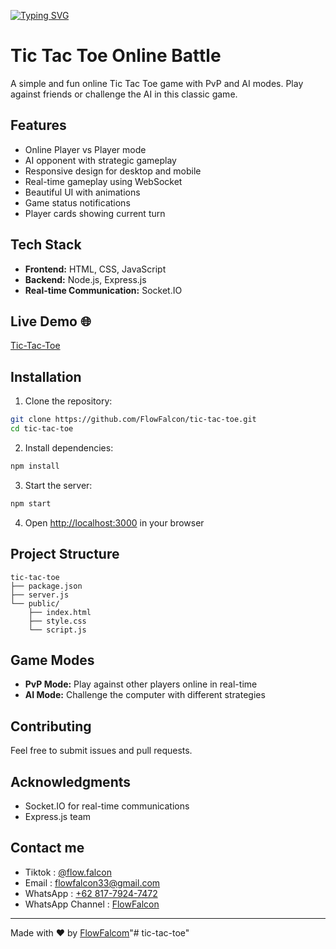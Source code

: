 [![Typing SVG](https://readme-typing-svg.demolab.com/?lines=Tic+Tac+Toe+PvP;Please+Give+Star)](https://git.io/typing-svg)

# Tic Tac Toe Online Battle

A simple and fun online Tic Tac Toe game with PvP and AI modes. Play against friends or challenge the AI in this classic game.

## Features

- Online Player vs Player mode
- AI opponent with strategic gameplay
- Responsive design for desktop and mobile
- Real-time gameplay using WebSocket
- Beautiful UI with animations
- Game status notifications
- Player cards showing current turn

## Tech Stack

- **Frontend:** HTML, CSS, JavaScript
- **Backend:** Node.js, Express.js
- **Real-time Communication:** Socket.IO

## Live Demo 🌐 
[Tic-Tac-Toe](https://tic-tac-toe.flowfalcon.xyz)

## Installation

1. Clone the repository:
```bash
git clone https://github.com/FlowFalcon/tic-tac-toe.git
cd tic-tac-toe
```

2. Install dependencies:
```bash
npm install
```

3. Start the server:
```bash
npm start
```

4. Open [http://localhost:3000](http://localhost:3000) in your browser


## Project Structure
```
tic-tac-toe
├── package.json
├── server.js
└── public/
    ├── index.html
    ├── style.css
    └── script.js
```

## Game Modes

- **PvP Mode:** Play against other players online in real-time
- **AI Mode:** Challenge the computer with different strategies

## Contributing

Feel free to submit issues and pull requests.

## Acknowledgments

- Socket.IO for real-time communications
- Express.js team

## Contact me

- Tiktok : [@flow.falcon](https://tiktok.com/@flow.falcon)
- Email : [flowfalcon33@gmail.com](mailto:flowfalcon33@gmail.com)
- WhatsApp : [+62 817-7924-7472](https://wa.me/6281779247472)
- WhatsApp Channel : [FlowFalcon](https://whatsapp.com/channel/0029VasjrIh3gvWXKzWncf2P)

---
Made with ❤️ by [FlowFalcom](https://flowfalcon.xyz)"# tic-tac-toe" 
